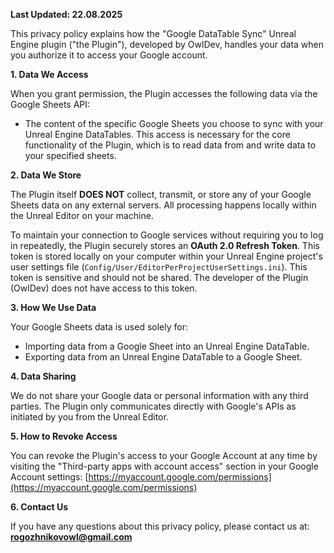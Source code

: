 
**Last Updated: 22.08.2025**

This privacy policy explains how the "Google DataTable Sync" Unreal Engine plugin ("the Plugin"), developed by OwlDev, handles your data when you authorize it to access your Google account.

**1. Data We Access**

When you grant permission, the Plugin accesses the following data via the Google Sheets API:

- The content of the specific Google Sheets you choose to sync with your Unreal Engine DataTables.
This access is necessary for the core functionality of the Plugin, which is to read data from and write data to your specified sheets.

**2. Data We Store**

The Plugin itself **DOES NOT** collect, transmit, or store any of your Google Sheets data on any external servers. All processing happens locally within the Unreal Editor on your machine.

To maintain your connection to Google services without requiring you to log in repeatedly, the Plugin securely stores an **OAuth 2.0 Refresh Token**. This token is stored locally on your computer within your Unreal Engine project's user settings file (`Config/User/EditorPerProjectUserSettings.ini`). This token is sensitive and should not be shared. The developer of the Plugin (OwlDev) does not have access to this token.

**3. How We Use Data**

Your Google Sheets data is used solely for:

- Importing data from a Google Sheet into an Unreal Engine DataTable.
- Exporting data from an Unreal Engine DataTable to a Google Sheet.

**4. Data Sharing**

We do not share your Google data or personal information with any third parties. The Plugin only communicates directly with Google's APIs as initiated by you from the Unreal Editor.

**5. How to Revoke Access**

You can revoke the Plugin's access to your Google Account at any time by visiting the "Third-party apps with account access" section in your Google Account settings: [https://myaccount.google.com/permissions](https://myaccount.google.com/permissions)

**6. Contact Us**

If you have any questions about this privacy policy, please contact us at: **rogozhnikovowl@gmail.com**
